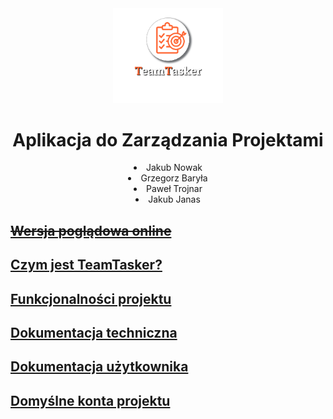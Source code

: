 <div align="center" style="text-align: center;">
   <img src="TTLogo.png" alt="Logo" width="35%" height="35%">
   <h1>Aplikacja do Zarządzania Projektami</h1>
</div>

<div align="center" style="text-align: center;">
   <li>Jakub Nowak</li>
   <li>Grzegorz Baryła</li>
   <li>Paweł Trojnar</li>
   <li>Jakub Janas</li>
</div>

## [<del>Wersja poglądowa online</del>](https://teamtaskerclient.azurewebsites.net)

## [Czym jest TeamTasker?](https://github.com/JakubNovvak/TeamTasker/wiki/Strona-g%C5%82%C3%B3wna-projektu#czym-jest-teamtasker)

## [Funkcjonalności projektu](https://github.com/JakubNovvak/TeamTasker/wiki/Strona-g%C5%82%C3%B3wna-projektu#poni%C5%BCej-znajduje-si%C4%99-lista-funkcjonalno%C5%9Bci-sk%C5%82adaj%C4%85cych-si%C4%99-na-aplikacj%C4%99)

## [Dokumentacja techniczna](https://github.com/JakubNovvak/TeamTasker/wiki/Dokumentacja-techniczna)

## [Dokumentacja użytkownika](https://github.com/JakubNovvak/TeamTasker/wiki/Dokumentacja-użytkownika)

## [Domyślne konta projektu](https://github.com/JakubNovvak/TeamTasker/wiki/Domyślne-konta-projektu)
